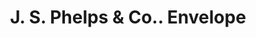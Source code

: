---
doi: 10.7916/D832172T
date_other: '1892'
date_other_textual: '1892'
form: printed ephemera
genre:
- Envelopes
name:
- J. S. Phelps & Co.
object_in_context_url: https://biggert.cul.columbia.edu/items/view/ave_biggert_01762
subject_hierarchical_geographic:
- Louisville, Kentucky, United States
subject_name:
- J. S. Phelps & Co.
title: J. S. Phelps & Co.. Envelope
sort_title: J. S. Phelps & Co.. Envelope
call_number: ave_biggert_01762
coordinates:
- 38.22533333333334,-85.74166666666667
pid: ave_biggert_01762
identifiers: ave_biggert_01762
thumbnail: https://derivativo-2.library.columbia.edu/iiif/2/ldpd:490842/full/!256,256/0/native.jpg
permalink: "/biggert/ave_biggert_01762/"
layout: iiif-image-page
---